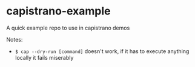 capistrano-example
==================

A quick example repo to use in capistrano demos

Notes:

* `$ cap --dry-run [command]` doesn't work, if it has to execute anything locally it fails miserably
